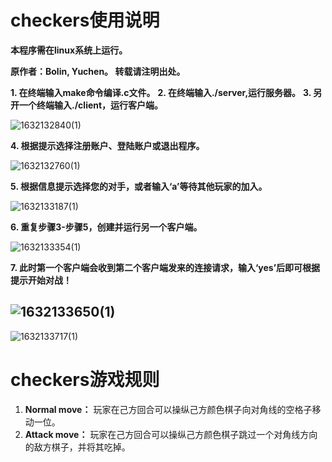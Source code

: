 # checkers使用说明
__本程序需在linux系统上运行。__

__原作者：Bolin, Yuchen。 转载请注明出处。__

**1. 在终端输入make命令编译.c文件。**
**2. 在终端输入./server,运行服务器。**
**3. 另开一个终端输入./client，运行客户端。**

![1632132840(1)](https://user-images.githubusercontent.com/91058183/133986562-ff40385e-e1ab-4c0b-96f5-86b36529ba75.png)

**4. 根据提示选择注册账户、登陆账户或退出程序。**

![1632132760(1)](https://user-images.githubusercontent.com/91058183/133986412-81e4e495-17a8-434a-8adb-48862977c0f6.png)

**5. 根据信息提示选择您的对手，或者输入‘a’等待其他玩家的加入。**

![1632133187(1)](https://user-images.githubusercontent.com/91058183/133987242-020c8fb2-9cfb-4fde-9ee4-0e3d4bd3ca4e.jpg)

**6. 重复步骤3-步骤5，创建并运行另一个客户端。**

![1632133354(1)](https://user-images.githubusercontent.com/91058183/133987542-f4a8d33a-2c9f-4327-8bd7-16e2f62b1498.jpg)

**7. 此时第一个客户端会收到第二个客户端发来的连接请求，输入‘yes’后即可根据提示开始对战！**

![1632133650(1)](https://user-images.githubusercontent.com/91058183/133988120-6d27aff6-1258-40c9-acd1-16852b97e677.jpg)
---
![1632133717(1)](https://user-images.githubusercontent.com/91058183/133988245-290ea048-ffee-4e4f-87e3-3405ac6ec1b7.jpg)

# checkers游戏规则

1. __Normal move：__ 玩家在己方回合可以操纵己方颜色棋子向对角线的空格子移动一位。
2. __Attack move：__ 玩家在己方回合可以操纵己方颜色棋子跳过一个对角线方向的敌方棋子，并将其吃掉。
